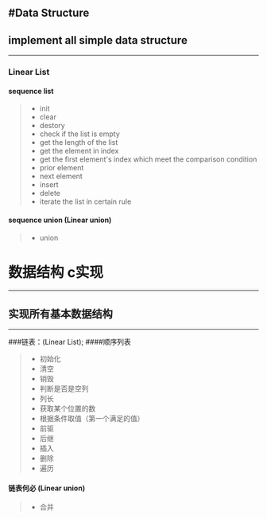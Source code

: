 
#Data Structure
--------
implement all simple data structure
--
----
### Linear List
#### sequence list
> * init
> * clear
> * destory
> * check if the list is empty
> * get the length of the list
> * get the element in index
> * get the first element's index which meet the comparison condition
> * prior element
> * next element
> * insert
> * delete
> * iterate the list in certain rule

#### sequence union (Linear union)
> * union

# 数据结构 c实现

------
实现所有基本数据结构
--
----
###链表：(Linear List);
####顺序列表
> * 初始化
> * 清空
> * 销毁
> * 判断是否是空列
> * 列长
> * 获取某个位置的数
> * 根据条件取值（第一个满足的值）
> * 前驱
> * 后继
> * 插入
> * 删除
> * 遍历

#### 链表何必 (Linear union)
> * 合并